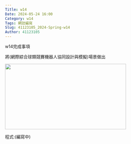 ```yaml
---
Title: w14
Date: 2024-05-24 16:00
Category: w14
Tags: 網誌編寫
Slug: 41123105_2024-Spring-w14
Author: 41123105
---
```


w14完成事項

<!-- PELICAN_END_SUMMARY -->

將(網際綜合球類競賽機器人協同設計與模擬)場景做出

<img caption="false" height="216" src="markdown/images/螢幕擷取畫面 2024-06-11 164617.png" width="400">

程式:(編寫中)



